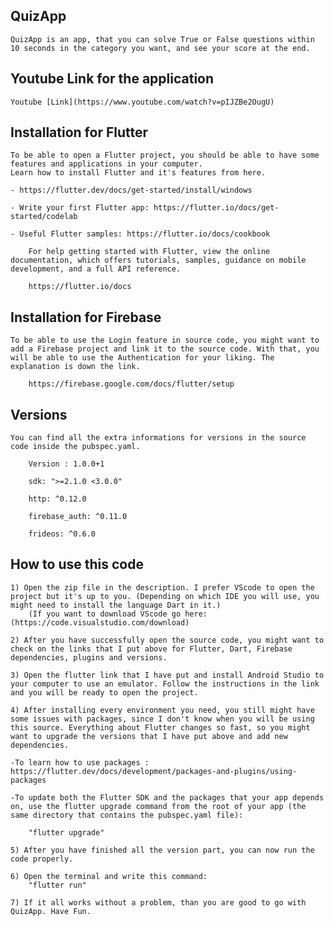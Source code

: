 ## QuizApp

	QuizApp is an app, that you can solve True or False questions within 10 seconds in the category you want, and see your score at the end.

## Youtube Link for the application

	Youtube [Link](https://www.youtube.com/watch?v=pIJZBe2OugU)

## Installation for Flutter

	To be able to open a Flutter project, you should be able to have some features and applications in your computer. 
	Learn how to install Flutter and it's features from here.

	- https://flutter.dev/docs/get-started/install/windows

	- Write your first Flutter app: https://flutter.io/docs/get-started/codelab
	
	- Useful Flutter samples: https://flutter.io/docs/cookbook 

		For help getting started with Flutter, view the online documentation, which offers tutorials, samples, guidance on mobile development, and a full API reference.

		https://flutter.io/docs

## Installation for Firebase

	To be able to use the Login feature in source code, you might want to add a Firebase project and link it to the source code. With that, you will be able to use the Authentication for your liking. The explanation is down the link. 

		https://firebase.google.com/docs/flutter/setup

## Versions 

	You can find all the extra informations for versions in the source code inside the pubspec.yaml.
  
		Version : 1.0.0+1

		sdk: ">=2.1.0 <3.0.0"

		http: ^0.12.0
 
		firebase_auth: ^0.11.0

		frideos: ^0.6.0

## How to use this code

	1) Open the zip file in the description. I prefer VScode to open the project but it's up to you. (Depending on which IDE you will use, you might need to install the language Dart in it.)  
		(If you want to download VScode go here: (https://code.visualstudio.com/download)

	2) After you have successfully open the source code, you might want to check on the links that I put above for Flutter, Dart, Firebase dependencies, plugins and versions.

	3) Open the flutter link that I have put and install Android Studio to your computer to use an emulator. Follow the instructions in the link and you will be ready to open the project. 

	4) After installing every environment you need, you still might have some issues with packages, since I don't know when you will be using this source. Everything about Flutter changes so fast, so you might want to upgrade the versions that I have put above and add new dependencies.

	-To learn how to use packages : https://flutter.dev/docs/development/packages-and-plugins/using-packages

	-To update both the Flutter SDK and the packages that your app depends on, use the flutter upgrade command from the root of your app (the same directory that contains the pubspec.yaml file):

		"flutter upgrade"

	5) After you have finished all the version part, you can now run the code properly. 

	6) Open the terminal and write this command: 
		"flutter run"

	7) If it all works without a problem, than you are good to go with QuizApp. Have Fun.
